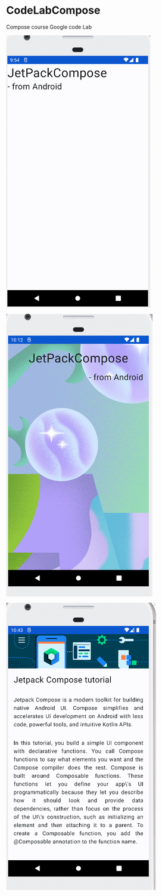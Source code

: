 # CodeLabCompose
 Compose course Google code Lab


![Image description](https://github.com/luiscastrodev/CodeLabCompose/blob/main/BirthdayGreetingWithText.png)

![Image description](https://github.com/luiscastrodev/CodeLabCompose/blob/main/BirthdayGreetingWithImage.png)

![Image description](https://github.com/luiscastrodev/CodeLabCompose/blob/main/JetpackTutorial.png)

